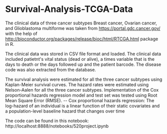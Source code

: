 # Survival-Analysis-TCGA-Data

The clinical data of three cancer subtypes Breast cancer, Ovarian cancer, and Glioblastoma multiforme was taken from https://portal.gdc.cancer.gov/ with the help of http://bioconductor.org/packages/release/bioc/html/RTCGA.html package in R.

The clinical data was stored in CSV file format and loaded. The clinical data included patietnt's vital status (dead or alive), a times variable that is the days to death or the days followed up and the patient barcode. The disease code was also extracted from the database.

The survival analysis were estimated for all the three cancer subtypes using Kaplan-Meier survival curves. The hazard rates were estimated using Nelson-Aalen for all the three cancer subtypes. Implementation of the Cox proportional hazards regression model and test set was tested using Root Mean Square Error (RMSE).
--  Cox proportional hazards regression: The log-hazard of an individual is a linear function of their static covariates and a population-level baseline hazard that changes over time

The code can be found in this notebook:
http://localhost:8888/notebooks/520project.ipynb 
